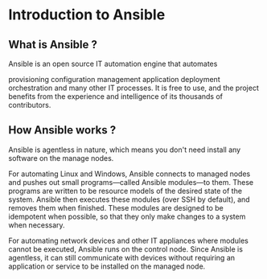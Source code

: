 # Introduction to Ansible
## What is Ansible ?
Ansible is an open source IT automation engine that automates

provisioning
configuration management
application deployment
orchestration
and many other IT processes. It is free to use, and the project benefits from the experience and intelligence of its thousands of contributors.

## How Ansible works ?
Ansible is agentless in nature, which means you don't need install any software on the manage nodes.

For automating Linux and Windows, Ansible connects to managed nodes and pushes out small programs—called Ansible modules—to them. These programs are written to be resource models of the desired state of the system. Ansible then executes these modules (over SSH by default), and removes them when finished. These modules are designed to be idempotent when possible, so that they only make changes to a system when necessary.

For automating network devices and other IT appliances where modules cannot be executed, Ansible runs on the control node. Since Ansible is agentless, it can still communicate with devices without requiring an application or service to be installed on the managed node.

